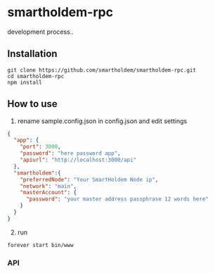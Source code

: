 # smartholdem-rpc

development process..


## Installation
```
git clone https://github.com/smartholdem/smartholdem-rpc.git
cd smartholdem-rpc
npm install
```

## How to use

1. rename sample.config.json in config.json and edit settings
```json
{
  "app": {
    "port": 3000,
    "password": "here password app",
    "apiurl": "http://localhost:3000/api"
  },
  "smartholdem":{
    "preferredNode": "Your SmartHoldem Node ip",
    "network": "main",
    "masterAccount": {
      "password": "your master address passphrase 12 words here"
    }
  }
}
```

2. run
```
forever start bin/www
```

### API

